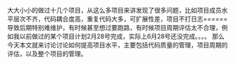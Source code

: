 大大小小的做过十几个项目，从这么多项目来讲发现了很多问题，比如项目成员水平层次不齐，代码耦合度高，重复代码大多，可扩展性差，项目不打日志======导致后期特别难维护，有时候甚至想过要跑路，有时候项目周期评估太不合理，例如我以前做过的某个项目计划2月28号完成，实际上6月28号还没完成。。。。
那么今天本文就来讨论讨论如何提高项目水平，主要包括代码质量的管理，项目周期的评估，以及整个项目的管理。
